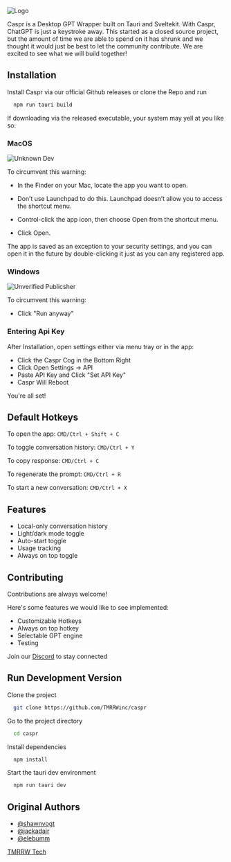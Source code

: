 
![Logo](https://caspr-distribution.s3.ca-central-1.amazonaws.com/casprheader.png)



Caspr is a Desktop GPT Wrapper built on Tauri and Sveltekit. With Caspr, ChatGPT is just a keystroke away. This started as a closed source project, but the amount of time we are able to spend on it has shrunk and we thought it would just be best to let the community contribute. We are excited to see what we will build together!



## Installation

Install Caspr via our official Github releases or clone the Repo and run

```bash
  npm run tauri build
```

If downloading via the released executable, your system may yell at you like so:

### MacOS    
 
 
 ![Unknown Dev](https://caspr-distribution.s3.ca-central-1.amazonaws.com/unknowndev.png)
 
 To circumvent this warning: 

- In the Finder  on your Mac, locate the app you want to open.

- Don’t use Launchpad to do this. Launchpad doesn’t allow you to access the shortcut menu.

- Control-click the app icon, then choose Open from the shortcut menu.

- Click Open.

The app is saved as an exception to your security settings, and you can open it in the future by double-clicking it just as you can any registered app.

### Windows
![Unverified Publicsher](https://caspr-distribution.s3.ca-central-1.amazonaws.com/unknown-publisher-warning-message.png)

To circumvent this warning:
- Click "Run anyway"

### Entering Api Key
After Installation, open settings either via menu tray or in the app:
  - Click the Caspr Cog in the Bottom Right
  - Click Open Settings -> API
  - Paste API Key and Click "Set API Key"
  - Caspr Will Reboot

You're all set!

## Default Hotkeys

To open the app:
```CMD/Ctrl + Shift + C```

To toggle conversation history:
```CMD/Ctrl + Y```

To copy response:
 ```CMD/Ctrl + C```

To regenerate the prompt:
```CMD/Ctrl + R```

To start a new conversation:
```CMD/Ctrl + X```



## Features

- Local-only conversation history
- Light/dark mode toggle
- Auto-start toggle
- Usage tracking
- Always on top toggle


## Contributing

Contributions are always welcome!

Here's some features we would like to see implemented:

- Customizable Hotkeys
- Always on top hotkey
- Selectable GPT engine
- Testing

Join our [Discord](https://discord.gg/AbKCgz7XCD) to stay connected


## Run Development Version

Clone the project

```bash
  git clone https://github.com/TMRRWinc/caspr
```

Go to the project directory

```bash
  cd caspr
```

Install dependencies

```bash
  npm install
```

Start the tauri dev environment

```bash
  npm run tauri dev
```


## Original Authors

- [@shawnvogt](https://github.com/shawnvogt)
- [@jackadair](https://github.com/jackadair)
- [@elebumm](https://github.com/elebumm)

[TMRRW Tech](https://www.tmrrwtech.com/)
